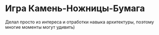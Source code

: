 # Игра Камень-Ножницы-Бумага

Делал просто из интереса и отработки навыка архитектуры, поэтому многие моменты могут удивить)
